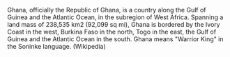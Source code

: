 Ghana, officially the Republic of Ghana, is a country along the Gulf of Guinea and the Atlantic Ocean, in the subregion of West Africa. Spanning a land mass of 238,535 km2 (92,099 sq mi), Ghana is bordered by the Ivory Coast in the west, Burkina Faso in the north, Togo in the east, the Gulf of Guinea and the Atlantic Ocean in the south. Ghana means "Warrior King" in the Soninke language. (Wikipedia)
